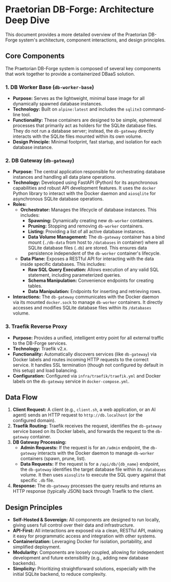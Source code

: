 # Praetorian DB-Forge: Architecture Deep Dive

This document provides a more detailed overview of the Praetorian DB-Forge system's architecture, component interactions, and design principles.

## Core Components

The Praetorian DB-Forge system is composed of several key components that work together to provide a containerized DBaaS solution.

### 1. DB Worker Base (`db-worker-base`)

*   **Purpose:** Serves as the lightweight, minimal base image for all dynamically spawned database instances.
*   **Technology:** Built on `alpine:latest` and includes the `sqlite3` command-line tool.
*   **Functionality:** These containers are designed to be simple, ephemeral processes that primarily act as holders for the SQLite database files. They do not run a database server; instead, the `db-gateway` directly interacts with the SQLite files mounted within its own volume.
*   **Design Principle:** Minimal footprint, fast startup, and isolation for each database instance.

### 2. DB Gateway (`db-gateway`)

*   **Purpose:** The central application responsible for orchestrating database instances and handling all data plane operations.
*   **Technology:** Developed using FastAPI (Python) for its asynchronous capabilities and robust API development features. It uses the `docker` Python library to interact with the Docker daemon and `aiosqlite` for asynchronous SQLite database operations.
*   **Roles:**
    *   **Orchestrator:** Manages the lifecycle of database instances. This includes:
        *   **Spawning:** Dynamically creating new `db-worker` containers.
        *   **Pruning:** Stopping and removing `db-worker` containers.
        *   **Listing:** Providing a list of all active database instances.
        *   **Data Volume Management:** The `db-gateway` container has a bind mount (`./db-data` from host to `/databases` in container) where all SQLite database files (`.db`) are stored. This ensures data persistence independent of the `db-worker` container's lifecycle.
    *   **Data Plane:** Exposes a RESTful API for interacting with the data inside specific databases. This includes:
        *   **Raw SQL Query Execution:** Allows execution of any valid SQL statement, including parameterized queries.
        *   **Schema Manipulation:** Convenience endpoints for creating tables.
        *   **Data Manipulation:** Endpoints for inserting and retrieving rows.
*   **Interactions:** The `db-gateway` communicates with the Docker daemon via its mounted `docker.sock` to manage `db-worker` containers. It directly accesses and modifies SQLite database files within its `/databases` volume.

### 3. Traefik Reverse Proxy

*   **Purpose:** Provides a unified, intelligent entry point for all external traffic to the DB-Forge services.
*   **Technology:** Traefik v2.x.
*   **Functionality:** Automatically discovers services (like `db-gateway`) via Docker labels and routes incoming HTTP requests to the correct service. It handles SSL termination (though not configured by default in this setup) and load balancing.
*   **Configuration:** Configured via `infra/traefik/traefik.yml` and Docker labels on the `db-gateway` service in `docker-compose.yml`.

## Data Flow

1.  **Client Request:** A client (e.g., `client.sh`, a web application, or an AI agent) sends an HTTP request to `http://db.localhost` (or the configured domain).
2.  **Traefik Routing:** Traefik receives the request, identifies the `db-gateway` service based on its Docker labels, and forwards the request to the `db-gateway` container.
3.  **DB Gateway Processing:**
    *   **Admin Requests:** If the request is for an `/admin` endpoint, the `db-gateway` interacts with the Docker daemon to manage `db-worker` containers (spawn, prune, list).
    *   **Data Requests:** If the request is for a `/api/db/{db_name}` endpoint, the `db-gateway` identifies the target database file within its `/databases` volume. It then uses `aiosqlite` to execute the SQL query against that specific `.db` file.
4.  **Response:** The `db-gateway` processes the query results and returns an HTTP response (typically JSON) back through Traefik to the client.

## Design Principles

*   **Self-Hosted & Sovereign:** All components are designed to run locally, giving users full control over their data and infrastructure.
*   **API-First:** All interactions are exposed via a clean, RESTful API, making it easy for programmatic access and integration with other systems.
*   **Containerization:** Leveraging Docker for isolation, portability, and simplified deployment.
*   **Modularity:** Components are loosely coupled, allowing for independent development and future extensibility (e.g., adding new database backends).
*   **Simplicity:** Prioritizing straightforward solutions, especially with the initial SQLite backend, to reduce complexity.
